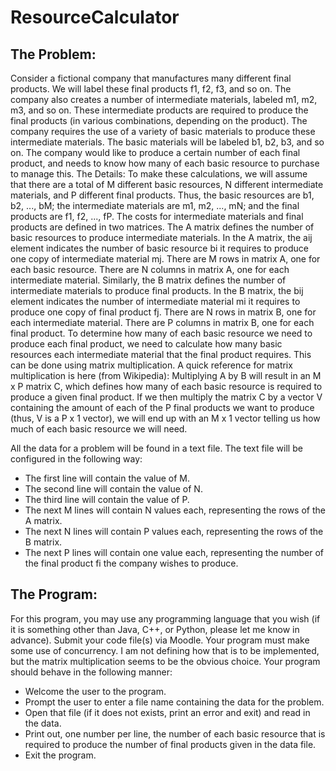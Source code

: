 # ResourceCalculator

The Problem:
-------------
Consider a fictional company that manufactures many different final products. We will label these final products f1, f2, f3, and so on. The company also creates a number of intermediate materials, labeled m1, m2, m3, and so on. These intermediate products are required to produce the final products (in various combinations, depending on the product). The company requires the use of a variety of basic materials to produce these intermediate materials. The basic materials will be labeled b1, b2, b3, and so on. The company would like to produce a certain number of each final product, and needs to know how many of each basic resource to purchase to manage this.
The Details:
To make these calculations, we will assume that there are a total of M different basic resources, N different intermediate materials, and P different final products. Thus, the basic resources are b1, b2, ..., bM; the intermediate materials are m1, m2, ..., mN; and the final products are f1, f2, ..., fP. The costs for intermediate materials and final products are defined in two matrices.
The A matrix defines the number of basic resources to produce intermediate materials. In the A matrix, the aij element indicates the number of basic resource bi it requires to produce one copy of intermediate material mj. There are M rows in matrix A, one for each basic resource. There are N columns in matrix A, one for each intermediate material.
Similarly, the B matrix defines the number of intermediate materials to produce final products. In the B matrix, the bij element indicates the number of intermediate material mi it requires to produce one copy of final product fj. There are N rows in matrix B, one for each intermediate material. There are P columns in matrix B, one for each final product.
To determine how many of each basic resource we need to produce each final product, we need to calculate how many basic resources each intermediate material that the final product requires. This can be done using matrix multiplication. A quick reference for matrix multiplication is here (from Wikipedia):
Multiplying A by B will result in an M x P matrix C, which defines how many of each basic resource is required to produce a given final product. If we then multiply the matrix C by a vector V containing the amount of each of the P final products we want to produce (thus, V is a P x 1 vector), we will end up with an M x 1 vector telling us how much of each basic resource we will need.

All the data for a problem will be found in a text file. The text file will be configured in the following way:
- The first line will contain the value of M.
- The second line will contain the value of N.
- The third line will contain the value of P.
- The next M lines will contain N values each, representing the rows of the A matrix.
- The next N lines will contain P values each, representing the rows of the B matrix.
- The next P lines will contain one value each, representing the number of the final product fi the
company wishes to produce.

The Program:
-------------
For this program, you may use any programming language that you wish (if it is something other than Java, C++, or Python, please let me know in advance). Submit your code file(s) via Moodle.
Your program must make some use of concurrency. I am not defining how that is to be implemented, but the matrix multiplication seems to be the obvious choice.
Your program should behave in the following manner:
- Welcome the user to the program.
- Prompt the user to enter a file name containing the data for the problem.
- Open that file (if it does not exists, print an error and exit) and read in the data.
- Print out, one number per line, the number of each basic resource that is required to produce the
number of final products given in the data file.
- Exit the program.
